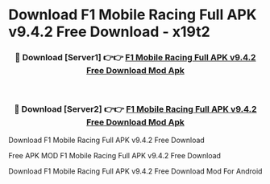 # Download F1 Mobile Racing Full APK v9.4.2 Free Download - x19t2



<div align="center">
<h3>🔴 Download [Server1] 👉👉 <a href="https://momento.my/?title=F1_Mobile_Racing_Full_APK_v9.4.2_Free_Download">F1 Mobile Racing Full APK v9.4.2 Free Download Mod Apk</a></h3><br>

<h3>🔴 Download [Server2] 👉👉 <a href="https://momento.my/?title=F1_Mobile_Racing_Full_APK_v9.4.2_Free_Download">F1 Mobile Racing Full APK v9.4.2 Free Download Mod Apk</a></h3>
</div>



Download F1 Mobile Racing Full APK v9.4.2 Free Download 

Free APK MOD F1 Mobile Racing Full APK v9.4.2 Free Download 

Download F1 Mobile Racing Full APK v9.4.2 Free Download Mod For Android

